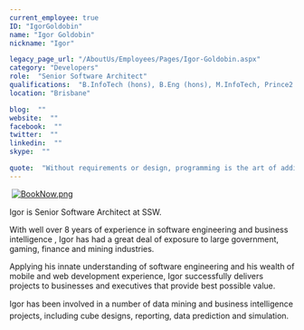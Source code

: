 ```yaml
---
current_employee: true
ID: "IgorGoldobin"
name: "Igor Goldobin"
nickname: "Igor"

legacy_page_url: "/AboutUs/Employees/Pages/Igor-Goldobin.aspx"
category: "Developers"
role:  "Senior Software Architect"
qualifications:  "B.InfoTech (hons), B.Eng (hons), M.InfoTech, Prince2 Practitioner, MCPD"
location: "Brisbane"

blog:  ""
website:  ""
facebook:  ""
twitter:  ""
linkedin:  ""
skype:  ""

quote:  "Without requirements or design, programming is the art of adding bugs to an empty text file."
---
```


​ [![BookNow.png](/Images/Bio/BookNow.png)](http://veethere.com/With/IgorGoldobin)​​​​​<span style="line-height:18px;">​​</span>

​​​Igor is Senior Software Architect at SSW. 

With well over 8 years of experience in software engineering and business intelligence , Igor has had a great deal of exposure to large government, gaming, finance and mining industries. 

Applying his innate understanding of software engineering and his wealth of mobile and web development experience, Igor successfully delivers projects to businesses and executives that provide best possible value.   

<span style="line-height:20.8px;">Igor has been involved in a number of data mining and business intelligence projects, including cube designs, reporting, data prediction and simulation.</span>  